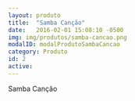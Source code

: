 ```yaml
---
layout: produto
title:  "Samba Canção"
date:   2016-02-01 15:08:10 -0500
img: img/produtos/samba-cancao.png
modalID: modalProdutoSambaCancao
category: Produto
id: 2
active: 
---
```

Samba Canção
